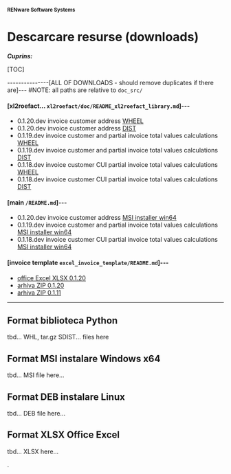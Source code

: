 
<small>**RENware Software Systems**</small>



# Descarcare resurse (downloads)

***Cuprins:***

[TOC]


---------------[ALL OF DOWNLOADS - should remove duplicates if there are]--- #NOTE: all paths are relative to `doc_src/`

#### [xl2roefact... `xl2roefact/doc/README_xl2roefact_library.md`]---
* 0.1.20.dev invoice customer address [WHEEL](../xl2roefact/dist/xl2roefact-0.1.20-py3-none-any.whl "download")
* 0.1.20.dev invoice customer address [DIST](../xl2roefact/dist/xl2roefact-0.1.20.tar.gz "download")
* 0.1.19.dev invoice customer and partial invoice total values calculations [WHEEL](../xl2roefact/dist/0.1.19/xl2roefact-0.1.19-py3-none-any.whl "download")
* 0.1.19.dev invoice customer and partial invoice total values calculations [DIST](../xl2roefact/dist/0.1.19/xl2roefact-0.1.19.tar.gz "download")
* 0.1.18.dev invoice customer CUI partial invoice total values calculations [WHEEL](../xl2roefact/dist/0.1.18/xl2roefact-0.1.18-py3-none-any.whl "download")
* 0.1.18.dev invoice customer CUI partial invoice total values calculations [DIST](../xl2roefact/dist/0.1.18/xl2roefact-0.1.18.tar.gz "download")

#### [main `/README.md`]---

* 0.1.20.dev invoice customer address [MSI installer win64](../xl2roefact/dist/xl2roefact-0.1.20-win64.msi "download")
* 0.1.19.dev invoice customer and partial invoice total values calculations [MSI installer win64](../xl2roefact/dist/0.1.19/xl2roefact-0.1.19-win64.msi "download")
* 0.1.18.dev invoice customer CUI partial invoice total values calculations [MSI installer win64](../xl2roefact/dist/0.1.18/xl2roefact-0.1.18-win64.msi "download")

#### [invoice template `excel_invoice_template/README.md`]---

* [office Excel XLSX 0.1.20](../excel_invoice_template/invoice_template_CU_tva.xlsx "download")
* [arhiva ZIP 0.1.20](../excel_invoice_template/released_packages/0.1.20-excel_invoice_template.zip "download")
* [arhiva ZIP 0.1.11](../excel_invoice_template/released_packages/0.1.11-excel_invoice_template.zip "download")


--------------------------------



## Format biblioteca Python

tbd... WHL, tar.gz SDIST... files here





## Format MSI instalare Windows x64

tbd... MSI file here...




## Format DEB instalare Linux

tbd... DEB file here...



## Format XLSX Office Excel

tbd... XLSX here...






.

